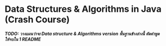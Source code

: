 # Data Structures & Algorithms in Java (Crash Course)

##### TODO: วางแผนว่าจะ Data structure & Algorithms version พื้นฐานข้างล่างนี้ คัดคำพูดให้จบใน 1 README
